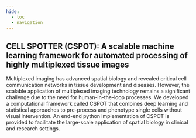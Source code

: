 ```yaml
---
hide:
  - toc        
  - navigation
---
```


## CELL SPOTTER (CSPOT): A scalable machine learning framework for automated processing of highly multiplexed tissue images  

Multiplexed imaging has advanced spatial biology and revealed critical cell communication networks in tissue development and diseases. However, the scalable application of multiplexed imaging technology remains a significant challenge due to the need for human-in-the-loop processes. We developed a computational framework called CSPOT that combines deep learning and statistical approaches to pre-process and phenotype single cells without visual intervention. An end-end python implementation of CSPOT is provided to facilitate the large-scale application of spatial biology in clinical and research settings. 
